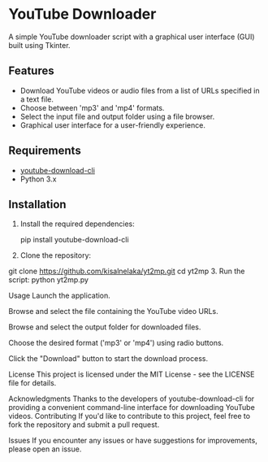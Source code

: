 # YouTube Downloader

A simple YouTube downloader script with a graphical user interface (GUI) built using Tkinter.

## Features

- Download YouTube videos or audio files from a list of URLs specified in a text file.
- Choose between 'mp3' and 'mp4' formats.
- Select the input file and output folder using a file browser.
- Graphical user interface for a user-friendly experience.

## Requirements

- [youtube-download-cli](https://pypi.org/project/youtube-download-cli/)
- Python 3.x

## Installation

1. Install the required dependencies:

  
   pip install youtube-download-cli

2. Clone the repository:

git clone https://github.com/kisalnelaka/yt2mp.git
cd yt2mp
3. Run the script:
python yt2mp.py

Usage
Launch the application.

Browse and select the file containing the YouTube video URLs.

Browse and select the output folder for downloaded files.

Choose the desired format ('mp3' or 'mp4') using radio buttons.

Click the "Download" button to start the download process.

License
This project is licensed under the MIT License - see the LICENSE file for details.

Acknowledgments
Thanks to the developers of youtube-download-cli for providing a convenient command-line interface for downloading YouTube videos.
Contributing
If you'd like to contribute to this project, feel free to fork the repository and submit a pull request.

Issues
If you encounter any issues or have suggestions for improvements, please open an issue.